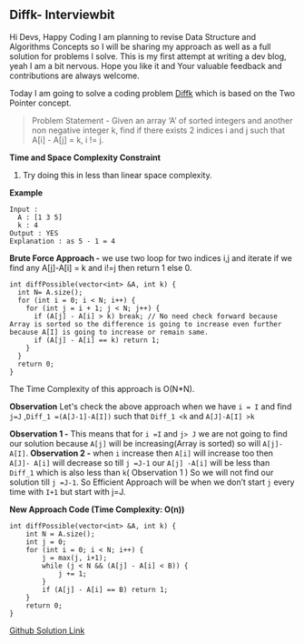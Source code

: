 ## Diffk- Interviewbit

Hi Devs, Happy Coding 
I am planning to revise Data Structure and Algorithms Concepts so I will be sharing my approach as well as a full solution for problems I solve. This is my first attempt at writing a dev blog, yeah I am a bit nervous. Hope you like it and Your valuable feedback and contributions are always welcome.

Today I am going to solve a coding problem [Diffk](https://www.interviewbit.com/problems/diffk/) which is based on the Two Pointer concept. 

> Problem Statement - Given an array ‘A’ of sorted integers and another non negative integer k, find if there exists 2 indices i and j such that A[i] - A[j] = k, i != j.

**Time and Space Complexity Constraint**   
1. Try doing this in less than linear space complexity.

**Example** 

```
Input :
  A : [1 3 5] 
  k : 4
Output : YES
Explanation : as 5 - 1 = 4
```

**Brute Force Approach -** we use two loop for two indices i,j  and iterate if we find any A[j]-A[i] = k and i!=j then return 1 else 0.

```
int diffPossible(vector<int> &A, int k) {
  int N= A.size();
  for (int i = 0; i < N; i++) {
    for (int j = i + 1; j < N; j++) {
      if (A[j] - A[i] > k) break; // No need check forward because Array is sorted so the difference is going to increase even further because A[I] is going to increase or remain same.
      if (A[j] - A[i] == k) return 1; 
    }
  }
  return 0;
}
```
The Time Complexity of this approach is O(N*N). 

**Observation**
Let's check the above approach when we have `i = I` and find `j=J` ,`Diff_1 =(A[J-1]-A[I])` such that `Diff_1 <k` and `A[J]-A[I] >k`

**Observation 1 -** This means that for `i =I` and `j> J` we are not going to find our solution because `A[j]` will be increasing(Array is sorted) so will `A[j]-A[I]`.
**Observation 2 -** when `i` increase then `A[i]` will increase too then `A[J]- A[i]` will decrease so till `j =J-1` our `A[j] -A[i]` will be less than `Diff_1` which is also less than `k`( Observation 1 ) So we will not find our solution till `j =J-1`. So Efficient Approach will be when we don’t start `j` every time with `I+1` but start with j=J.

**New Approach Code (Time Complexity:  O(n))**
```
int diffPossible(vector<int> &A, int k) {
    int N = A.size();
    int j = 0; 
    for (int i = 0; i < N; i++) {
        j = max(j, i+1);
        while (j < N && (A[j] - A[i] < B)) {
            j += 1;
        }
        if (A[j] - A[i] == B) return 1;
    }
    return 0;
}
```

[Github Solution Link](https://github.com/vpsinghg/DSA/blob/master/InterviewBit/Two-Pointer/Diffk.cpp)
